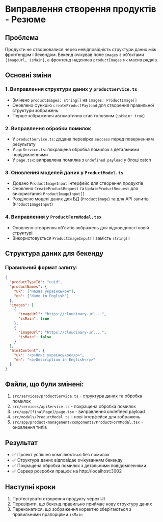 # Виправлення створення продуктів - Резюме

## Проблема

Продукти не створювалися через невідповідність структури даних між фронтендом і бекендом. Бекенд очікував поле `images` з об'єктами `{imageUrl, isMain}`, а фронтенд надсилав `productImages` як масив рядків.

## Основні зміни

### 1. Виправлення структури даних у `productService.ts`

- Змінено `productImages: string[]` на `images: ProductImage[]`
- Оновлено функцію `createProductPayload` для створення правильної структури зображень
- Перше зображення автоматично стає головним (`isMain: true`)

### 2. Виправлення обробки помилок

- У `productService.ts`: додана перевірка `success` перед поверненням результату
- У `apiService.ts`: покращена обробка помилок з детальними повідомленнями
- У `page.tsx`: виправлена помилка з `undefined payload` у блоці catch

### 3. Оновлення моделей даних у `ProductModel.ts`

- Додано `ProductImageInput` інтерфейс для створення продуктів
- Оновлено `CreateProductRequest` та `UpdateProductRequest` для використання `ProductImageInput[]`
- Розділено моделі даних для БД (`ProductImage`) та для API запитів (`ProductImageInput`)

### 4. Виправлення у `ProductFormModal.tsx`

- Оновлено створення об'єктів зображень для відповідності новій структурі
- Використовується `ProductImageInput[]` замість `string[]`

## Структура даних для бекенду

### Правильний формат запиту:

```json
{
  "productTypeId": "uuid",
  "productNames": {
    "uk": ["Назва українською"],
    "en": ["Name in English"]
  },
  "images": [
    {
      "imageUrl": "https://cloudinary-url...",
      "isMain": true
    },
    {
      "imageUrl": "https://cloudinary-url...",
      "isMain": false
    }
  ],
  "htmlContent": {
    "uk": "<p>Опис українською</p>",
    "en": "<p>Description in English</p>"
  }
}
```

## Файли, що були змінені:

1. `src/services/productService.ts` - структура даних та обробка помилок
2. `src/services/apiService.ts` - покращена обробка помилок
3. `src/app/[finalPage]/page.tsx` - виправлення undefined payload
4. `src/models/ProductModel.ts` - нові інтерфейси для зображень
5. `src/app/product-management/components/ProductFormModal.tsx` - оновлення типів

## Результат

- ✅ Проект успішно компілюється без помилок
- ✅ Структура даних відповідає очікуванням бекенду
- ✅ Покращена обробка помилок з детальними повідомленнями
- ✅ Сервер розробки працює на http://localhost:3002

## Наступні кроки

1. Протестувати створення продукту через UI
2. Перевірити, що бекенд правильно приймає нову структуру даних
3. Переконатися, що зображення коректно зберігаються з правильними прапорцями `isMain`
